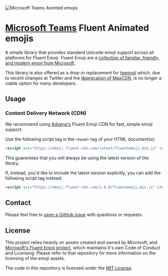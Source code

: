 <image src='assets/images/banner.gif' alt='Microsoft Teams Animted emojis' />

# [Microsoft Teams](https://www.microsoft.com/en-us/microsoft-teams) Fluent Animated emojis

A simple library that provides standard Unicode emoji support across all platforms for Fluent Emoji. Fluent Emoji are a [collection of familiar, friendly, and modern emoji from Microsoft](https://github.com/microsoft/fluentui-emoji).

This library is also offered as a drop-in replacement for [twemoji](https://github.com/twitter/twemoji) which, due to recent changes at Twitter and the [deprecation of MaxCDN](https://github.com/twitter/twemoji#cdn-support), is no longer a viable option for many developers.

## Usage

### Content Delivery Network (CDN)

We recommend using [Advena's](https://github.com/AdvenaHQ) Fluent Emoji CDN for fast, simple emoji support.

Use the following script tag in the `<head>` tag of your HTML document(s):

```html
<script src="https://emoji.fluent-cdn.com/latest/fluentemoji.min.js" crossorigin="anonymous"></script>
```

This guarentees that you will always be using the latest version of the library.

If, instead, you'd like to include the latest version explicitly, you can add the following script tag instead:

```html
<script src="https://emoji.fluent-cdn.com/1.0.0/fluentemoji.min.js" crossorigin="anonymous"></script>
```

## Contact

Please feel free to [open a GitHub issue](https://github.com/AdvenaHQ/fluent-emoji/issues/new) with questions or requests.

## License

This project relies heavily on assets created and owned by Microsoft, and [Microsoft's Fluent Emoji project](https://github.com/microsoft/fluentui-emoji), which maintains it's own Code of Conduct and Licensing. Please refer to that repository for more information on the licensing of the emoji assets.

The code in this repository is licensed under the [MIT License](LICENSE).